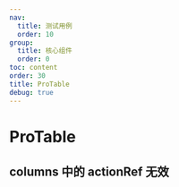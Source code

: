 ```yaml
---
nav:
  title: 测试用例
  order: 10
group:
  title: 核心组件
  order: 0
toc: content
order: 30
title: ProTable
debug: true
---
```



# ProTable

## columns 中的 actionRef 无效

<code src="./pro-table-demo/basic/index.tsx"></code>
